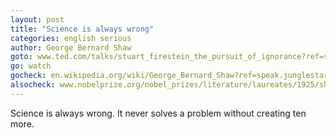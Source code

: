 ```yaml
---
layout: post
title: "Science is always wrong"
categories: english serious
author: George Bernard Shaw
goto: www.ted.com/talks/stuart_firestein_the_pursuit_of_ignorance?ref=speak.junglestar.org
go: watch
gocheck: en.wikipedia.org/wiki/George_Bernard_Shaw?ref=speak.junglestar.org
alsocheck: www.nobelprize.org/nobel_prizes/literature/laureates/1925/shaw-bio.html?ref=speak.junglestar.org
---
```


Science is always wrong. It never solves a problem without creating ten more.
